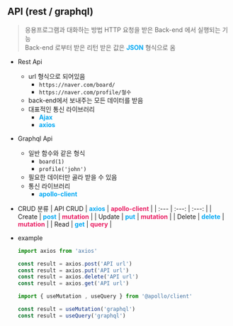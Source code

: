 ## API (rest / graphql)

> 응용프로그램과 대화하는 방법
> HTTP 요청을 받은 Back-end 에서 실행되는 기능   
>Back-end 로부터 받은 리턴 받은 값은 <b style='color:#03a9f4;'>JSON</b> 형식으로 옴

- Rest Api
  - url 형식으로 되어있음
    - `https://naver.com/board/`
    - `https://naver.com/profile/철수`
  - back-end에서 보내주는 모든 데이터를 받음
  - 대표적인 통신 라이브러리
    - <b style='color:#03a9f4;'>Ajax</b>
    - <b style='color:#03a9f4;'>axios</b>

- Graphql Api
  - 일반 함수와 같은 형식
    - `board(1)`
    - `profile('john')`
  - 필요한 데이터만 골라 받을 수 있음
  - 통신 라이브러리
    - <b style='color:#03a9f4;'>apollo-client</b>

- CRUD 분류
    | API CRUD | <b style='color:#03a9f4;'>axios</b> | <b style='color:#e91e63;'>apollo-client</b> |
    | :--- | :---: | :---: |
    | Create | <b style='color:#03a9f4;'>post</b> | <b style='color:#e91e63;'>mutation</b> |
    | Update | <b style='color:#03a9f4;'>put</b> | <b style='color:#e91e63;'>mutation</b> |
    | Delete | <b style='color:#03a9f4;'>delete</b> | <b style='color:#e91e63;'>mutation</b> |
    | Read   | <b style='color:#03a9f4;'>get</b> | <b style='color:#e91e63;'>query</b> |

- example
    ```jsx
    import axios from 'axios'

    const result = axios.post('API url')
    const result = axios.put('API url')
    const result = axios.delete('API url')
    const result = axios.get('API url')
    ```
    ```jsx
    import { useMutation , useQuery } from '@apollo/client'

    const result = useMutation('graphql') 
    const result = useQuery('graphql')
    ```